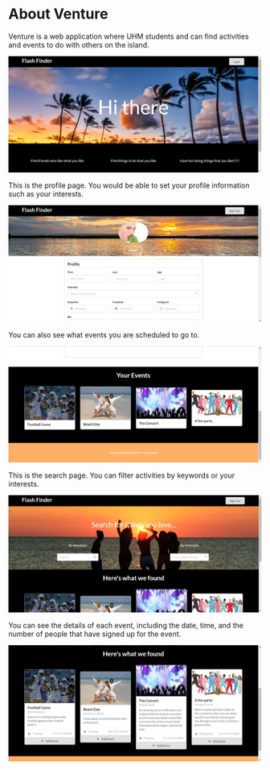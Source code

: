 # About Venture

Venture is a web application where UHM students and can find activities and events to do with others on the island.

![](images/homepage1.PNG)

This is the profile page. You would be able to set your profile information such as your interests.

![](images/profilepage1.PNG)

You can also see what events you are scheduled to go to.

![](images/profilepage2.PNG)

This is the search page. You can filter activities by keywords or your interests.

![](images/searchpage1.PNG)

You can see the details of each event, including the date, time, and the number of people that have signed up for the event.

![](images/searchpage2.PNG)
